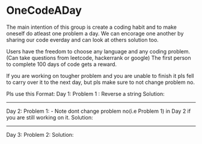 # OneCodeADay
The main intention of this group is create a coding habit and to make oneself do atleast one problem a day. We can encorage one another by sharing our code everday and can look at others solution too.

Users have the freedom to choose any language and any coding problem. (Can take questions from leetcode, hackerrank or google)
The first person to complete 100 days of code gets a reward.

If you are working on tougher problem and you are unable to finish it pls fell to carry over it to the next day, but pls make sure to not change problem no.

Pls use this Format: 
Day 1:
Problem 1 : Reverse a string<Suppose its hard Problem>
Solution:


********************************************************************************
Day 2:
Problem 1: - Note dont change problem no(i.e Problem 1) in Day 2 if you are still working on it.
Solution:



********************************************************************************
Day 3:
Problem 2: 
Solution:
